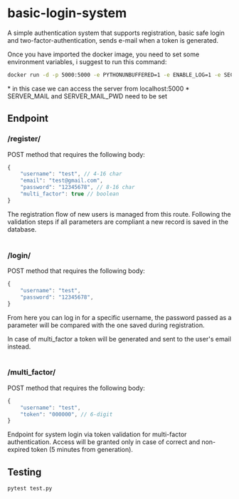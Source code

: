 # basic-login-system
A simple authentication system that supports registration, basic safe login and two-factor-authentication, sends e-mail when a token is generated.

Once you have imported the docker image, you need to set some environment variables, i suggest to run this command: 
```bash
docker run -d -p 5000:5000 -e PYTHONUNBUFFERED=1 -e ENABLE_LOG=1 -e SECRET_KEY=12345 -e SERVER_MAIL={your_gmail} -e SERVER_MAIL_PWD={your_gmail_password} basic-login-system
```

\* in this case we can access the server from localhost:5000
\* SERVER_MAIL and SERVER_MAIL_PWD need to be set
## Endpoint
### /register/
POST method that requires the following body:
```javascript
{
    "username": "test", // 4-16 char
    "email": "test@gmail.com",
    "password": "12345678", // 8-16 char
    "multi_factor": true // boolean
}
```
The registration flow of new users is managed from this route. Following the validation steps if all parameters are compliant a new record is saved in the database.
<br/><br/>
### /login/
POST method that requires the following body:
```javascript
{
    "username": "test",
    "password": "12345678",
}
```
From here you can log in for a specific username, the password passed as a parameter will be compared with the one saved during registration.

In case of multi_factor a token will be generated and sent to the user's email instead.
<br/><br/>
### /multi_factor/
POST method that requires the following body:
```javascript
{
    "username": "test",
    "token": "000000", // 6-digit
}
```
 Endpoint for system login via token validation for multi-factor authentication. Access will be granted only in case of correct and non-expired token (5 minutes from generation).

## Testing
```bash
pytest test.py
```
